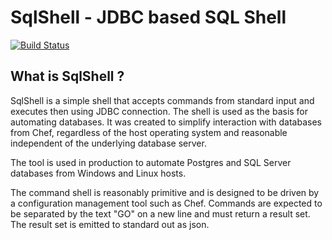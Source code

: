 SqlShell - JDBC based SQL Shell
===============================

[![Build Status](https://secure.travis-ci.org/realityforge/sqlshell.png?branch=master)](http://travis-ci.org/realityforge/sqlshell)

What is SqlShell ?
------------------

SqlShell is a simple shell that accepts commands from standard input and executes
then using JDBC connection. The shell is used as the basis for automating databases.
It was created to simplify interaction with databases from Chef, regardless of the
host operating system and reasonable independent of the underlying database server.

The tool is used in production to automate Postgres and SQL Server databases from
Windows and Linux hosts.

The command shell is reasonably primitive and is designed to be driven by a
configuration management tool such as Chef. Commands are expected to be separated
by the text "GO" on a new line and must return a result set. The result set is emitted
to standard out  as json.
